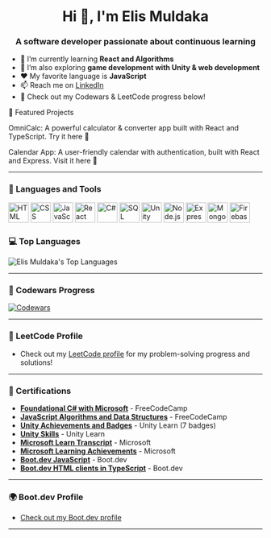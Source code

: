 <h1 align="center">Hi 👋, I'm Elis Muldaka</h1>
<h3 align="center">A software developer passionate about continuous learning</h3>

- 🌱 I’m currently learning **React and Algorithms**
- 🧠 I’m also exploring **game development with Unity & web development**
- ❤️ My favorite language is **JavaScript**
- 📫 Reach me on [LinkedIn](https://www.linkedin.com/in/elis-muldaka-7a880633a/)
- 🧪 Check out my Codewars & LeetCode progress below!

🌟 Featured Projects

OmniCalc: A powerful calculator & converter app built with React and TypeScript. Try it here 🧮

Calendar App: A user-friendly calendar with authentication, built with React and Express. Visit it here 📅

---

### 🧰 Languages and Tools

<p align="left">
  <img src="https://cdn.jsdelivr.net/gh/devicons/devicon/icons/html5/html5-original.svg" height="40" alt="HTML" />
  <img src="https://cdn.jsdelivr.net/gh/devicons/devicon/icons/css3/css3-original.svg" height="40" alt="CSS" />
  <img src="https://cdn.jsdelivr.net/gh/devicons/devicon/icons/javascript/javascript-original.svg" height="40" alt="JavaScript" />
  <img src="https://cdn.jsdelivr.net/gh/devicons/devicon/icons/react/react-original.svg" height="40" alt="React" />
  <img src="https://cdn.jsdelivr.net/gh/devicons/devicon/icons/csharp/csharp-original.svg" height="40" alt="C#" />
  <img src="https://cdn.jsdelivr.net/gh/devicons/devicon/icons/mysql/mysql-original.svg" height="40" alt="SQL" />
  <img src="https://cdn.jsdelivr.net/gh/devicons/devicon/icons/unity/unity-original.svg" height="40" alt="Unity" />
  <img src="https://cdn.jsdelivr.net/gh/devicons/devicon/icons/nodejs/nodejs-original.svg" height="40" alt="Node.js" />
  <img src="https://cdn.jsdelivr.net/gh/devicons/devicon/icons/express/express-original.svg" height="40" alt="Express.js" />
  <img src="https://cdn.jsdelivr.net/gh/devicons/devicon/icons/mongodb/mongodb-original.svg" height="40" alt="MongoDB" />
  <img src="https://cdn.jsdelivr.net/gh/devicons/devicon/icons/firebase/firebase-plain.svg" height="40" alt="Firebase" />
</p>

### 💻 Top Languages

![Elis Muldaka's Top Languages](https://github-readme-stats.vercel.app/api/top-langs/?username=emuldaka&layout=compact&theme=dark)

---

### 🧠 Codewars Progress

[![Codewars](https://www.codewars.com/users/emuldaka/badges/large)](https://www.codewars.com/users/emuldaka)

---

### 🧠 LeetCode Profile

- Check out my [LeetCode profile](https://leetcode.com/u/DknSEtJWii/) for my problem-solving progress and solutions!

---

### 📜 Certifications

- **[Foundational C# with Microsoft](https://www.freecodecamp.org/certification/fccf80e1700-44dd-4ed8-bdf7-ff57101aaccf/foundational-c-sharp-with-microsoft)** - FreeCodeCamp
- **[JavaScript Algorithms and Data Structures](https://www.freecodecamp.org/certification/fccf80e1700-44dd-4ed8-bdf7-ff57101aaccf/javascript-algorithms-and-data-structures)** - FreeCodeCamp
- **[Unity Achievements and Badges](https://learn.unity.com/u/666c9e95edbc2a0217c12841/?tab=profile)** - Unity Learn (7 badges)
- **[Unity Skills](https://learn.unity.com/u/666c9e95edbc2a0217c12841/?tab=profile)** - Unity Learn
- **[Microsoft Learn Transcript](https://learn.microsoft.com/en-us/users/elismuldaka-7082/transcript)** - Microsoft
- **[Microsoft Learning Achievements](https://learn.microsoft.com/en-us/users/me/achievements?tab=tab-learning-paths#trophies-section)** - Microsoft
- **[Boot.dev JavaScript](https://www.boot.dev/certificates/12cbd728-e345-4e34-b088-21102ca9e180)** - Boot.dev
- **[Boot.dev HTML clients in TypeScript](https://www.boot.dev/certificates/e9fa2301-d967-47cb-bf93-c8986042a231)** - Boot.dev

---

### 🌍 Boot.dev Profile

- [Check out my Boot.dev profile](https://www.boot.dev/u/achilles)

---
